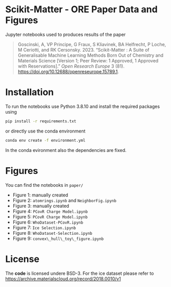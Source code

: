 # Scikit-Matter - ORE Paper Data and Figures

Jupyter notebooks used to produces results of the paper

> Goscinski, A, VP Principe, G Fraux, S Kliavinek, BA Helfrecht, P Loche,
  M Ceriotti, and RK Cersonsky. 2023. “Scikit-Matter : A Suite of
  Generalisable Machine Learning Methods Born Out of Chemistry and
  Materials Science \[Version 1; Peer Review: 1 Approved, 1 Approved with
  Reservations\].” *Open Research Europe* 3 (81).
  <https://doi.org/10.12688/openreseurope.15789.1>.

# Installation

To run the notebooks use Python 3.8.10 and install the required packages using
```bash
pip install -r requirements.txt
```
or directly use the conda environment
```bash
conda env create -f environment.yml
```
In the conda evironment also the dependencies are fixed.

# Figures

You can find the notebooks in `paper/`

- Figure 1:  manually created
- Figure 2: `atomrings.ipynb` and `NeighborFig.ipynb`
- Figure 3:  manually created
- Figure 4: `PCovR Charge Model.ipynb`
- Figure 5: `PCovR Charge Model.ipynb`
- Figure 6: `WhoDataset-PCovR.ipynb`
- Figure 7: `Ice Selection.ipynb`
- Figure 8: `WhoDataset-Selection.ipynb`
- Figure 9: `convex\_hull\_toy\_figure.ipynb`

# License

The **code** is licensed undere BSD-3. For the ice dataset please refer to
https://archive.materialscloud.org/record/2018.0010/v1

